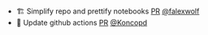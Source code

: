 - 🏗️ Simplify repo and prettify notebooks [PR](https://github.com/laminlabs/lamin-mlops/pull/19) [@falexwolf](https://github.com/falexwolf)
- 💚 Update github actions [PR](https://github.com/laminlabs/lamin-usecases/pull/151) [@Koncopd](https://github.com/Koncopd)
